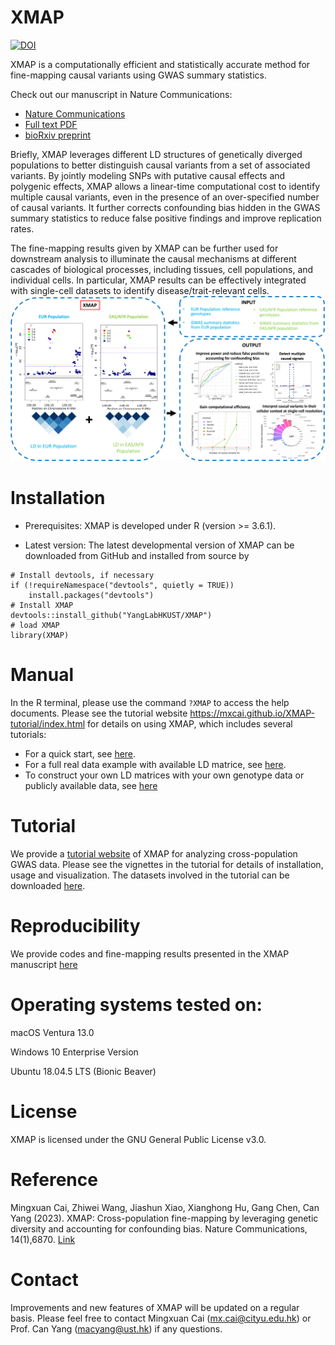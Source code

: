 # XMAP
[![DOI](https://zenodo.org/badge/598050665.svg)](https://zenodo.org/badge/latestdoi/598050665)

XMAP is a computationally efficient and statistically accurate method for fine-mapping causal variants using GWAS summary statistics. 

Check out our manuscript in Nature Communications:

- [Nature Communications](https://doi.org/10.1038/s41467-023-42614-7)
- [Full text PDF](https://urldefense.com/v3/__https://rdcu.be/dpGfM__;!!KjDnqvtInNPT!gO0tXuDsQM0696a74hDXc9wMM_F1ke7-AswOo6Wj32PUCbvTRjP5nd_lTRKx-GDr66NJcCinlJEa6cn1BzyE9Cz2tasbsgWzSCaT8g$)
- [bioRxiv preprint](https://doi.org/10.1101/2023.03.30.534832)

Briefly, XMAP leverages different LD structures of genetically diverged populations to better distinguish causal variants from a set of associated variants. By jointly modeling SNPs with putative causal effects and polygenic effects, XMAP allows a linear-time computational cost to identify multiple causal variants, even in the presence of an over-specified number of causal variants. It further corrects confounding bias hidden in the GWAS summary statistics to reduce false positive findings and improve replication rates.

The fine-mapping results given by XMAP can be further used for downstream analysis to illuminate the causal mechanisms at different cascades of biological processes, including tissues, cell populations, and individual cells. In particular, XMAP results can be effectively integrated with single-cell datasets to identify disease/trait-relevant cells.
![XMAP_overview](https://github.com/YangLabHKUST/XMAP/blob/main/results/flowchart.png)

# Installation

* Prerequisites: XMAP is developed under R (version >= 3.6.1).

* Latest version: The latest developmental version of XMAP can be downloaded from GitHub and installed from source by 
```
# Install devtools, if necessary
if (!requireNamespace("devtools", quietly = TRUE))
    install.packages("devtools")
# Install XMAP
devtools::install_github("YangLabHKUST/XMAP")
# load XMAP
library(XMAP)
```

# Manual
In the R terminal, please use the command `?XMAP` to access the help documents. Please see the tutorial website https://mxcai.github.io/XMAP-tutorial/index.html for details on using XMAP, which includes several tutorials:
- For a quick start, see [here](https://mxcai.github.io/XMAP-tutorial/quick_start.html).
- For a full real data example with available LD matrice, see [here](https://mxcai.github.io/XMAP-tutorial/LDL.html).
- To construct your own LD matrices with your own genotype data or publicly available data, see [here](https://mxcai.github.io/XMAP-tutorial/LDL_TGP.html)

# Tutorial
We provide a [tutorial website](https://mxcai.github.io/XMAP-tutorial/index.html) of XMAP for analyzing cross-population GWAS data. Please see the vignettes in the tutorial for details of installation, usage and visualization. The datasets involved in the tutorial can be downloaded [here](https://hkustconnect-my.sharepoint.com/:f:/g/personal/mcaiad_connect_ust_hk/EhJHXBkK_DNBjLFbIPjMeaoBFlmFwlz0F_uXXU0kvIrVGg?e=sTEh8O).

# Reproducibility
We provide codes and fine-mapping results presented in the XMAP manuscript [here](https://github.com/YangLabHKUST/XMAP/tree/main/results)

# Operating systems tested on:
macOS Ventura 13.0 


Windows 10 Enterprise Version


Ubuntu 18.04.5 LTS (Bionic Beaver)

# License
XMAP is licensed under the GNU General Public License v3.0.

# Reference
Mingxuan Cai, Zhiwei Wang, Jiashun Xiao, Xianghong Hu, Gang Chen, Can Yang (2023). XMAP: Cross-population fine-mapping by leveraging genetic diversity and accounting for confounding bias. Nature Communications, 14(1),6870. [Link](https://doi.org/10.1038/s41467-023-42614-7)

# Contact
Improvements and new features of XMAP will be updated on a regular basis. Please feel free to contact Mingxuan Cai (mx.cai@cityu.edu.hk) or Prof. Can Yang (macyang@ust.hk) if any questions. 
